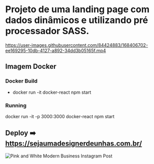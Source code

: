 # Projeto de uma landing page com dados dinâmicos e utilizando pré processador SASS.


https://user-images.githubusercontent.com/84424883/168406702-ee169295-10db-4127-a892-34dd3b05165f.mp4






## Imagem Docker
### Docker Build
- docker run -it docker-react npm start

### Running

docker run -it -p 3000:3000 docker-react npm start


## Deploy ➡️ https://sejaumadesignerdeunhas.com.br/

![Pink and White Modern Business Instagram Post](https://user-images.githubusercontent.com/84424883/163746381-c5fc1a7d-aabf-4c46-b2e4-2cac735b929a.png)



